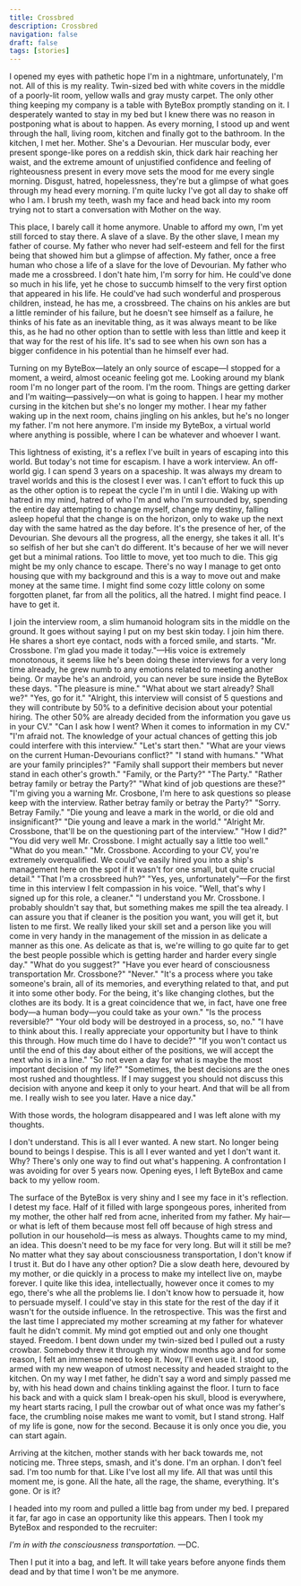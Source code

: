 ```yaml
---
title: Crossbred
description: Crossbred
navigation: false
draft: false
tags: [stories]
---
```


I opened my eyes with pathetic hope I'm in a nightmare, unfortunately, I'm not. All of this is my reality. Twin-sized bed with white covers in the middle of a poorly-lit room,  yellow walls and gray musty carpet. The only other thing keeping my company is a table with ByteBox promptly standing on it. I desperately wanted to stay in my bed but I knew there was no reason in postponing what is about to happen. As every morning, I stood up and went through the hall, living room, kitchen and finally got to the bathroom. In the kitchen, I met her.  Mother. She's a Devourian. Her muscular body, ever present sponge-like pores on a reddish skin, thick dark hair reaching her waist, and the extreme amount of unjustified confidence and feeling of righteousness present in every move sets the mood for me every single morning. Disgust, hatred, hopelessness, they're but a glimpse of what goes through my head every morning. I'm quite lucky I've got all day to shake off who I am. I brush my teeth, wash my face and head back into my room trying not to start a conversation with Mother on the way. 

This place, I barely call it home anymore. Unable to afford my own, I'm yet still forced to stay there. A slave of a slave. By the other slave, I mean my father of course. My father who never had self-esteem and fell for the first being that showed him but a glimpse of affection. My father, once a free human who chose a life of a slave for the love of Devourian. My father who made me a crossbreed. I don't hate him, I'm sorry for him. He could've done so much in his life, yet he chose to succumb himself to the very first option that appeared in his life. He could've had such wonderful and prosperous children, instead, he has me, a crossbreed. The chains on his ankles are but a little reminder of his failure, but he doesn't see himself as a failure, he thinks of his fate as an inevitable thing, as it was always meant to be like this, as he had no other option than to settle with less than little and keep it that way for the rest of his life. It's sad to see when his own son has a bigger confidence in his potential than he himself ever had. 

Turning on my ByteBox—lately an only source of escape—I stopped for a moment, a weird, almost oceanic feeling got me. Looking around my blank room I'm no longer part of the room. I'm the room. Things are getting darker and I'm waiting—passively—on what is going to happen. I hear my mother cursing in the kitchen but she's no longer my mother. I hear my father waking up in the next room, chains jingling on his ankles, but he's no longer my father. I'm not here anymore. I'm inside my ByteBox, a virtual world where anything is possible, where I can be whatever and whoever I want. 

This lightness of existing, it's a reflex I've built in years of escaping into this world. But today's not time for escapism. I have a work interview. An off-world gig. I can spend 3 years on a spaceship. It was always my dream to travel worlds and this is the closest I ever was. I can't effort to fuck this up as the other option is to repeat the cycle I'm in until I die. Waking up with hatred in my mind, hatred of who I'm and who I'm surrounded by, spending the entire day attempting to change myself, change my destiny, falling asleep hopeful that the change is on the horizon, only to wake up the next day with the same hatred as the day before. It's the presence of her, of the Devourian. She devours all the progress, all the energy, she takes it all. It's so selfish of her but she can't do different. It's because of her we will never get but a minimal rations. Too little to move, yet too much to die. This gig might be my only chance to escape. There's no way I manage to get onto housing que with my background and this is a way to move out and make money at the same time. I might find some cozy little colony on some forgotten planet, far from all the politics, all the hatred. I might find peace. I have to get it. 

I join the interview room, a slim humanoid hologram sits in the middle on the ground. It goes without saying I put on my best skin today. I join him there. He shares a short eye contact, nods with a forced smile, and starts.
"Mr. Crossbone. I'm glad you made it today."—His voice is extremely monotonous, it seems like he's been doing these interviews for a very long time already, he grew numb to any emotions related to meeting another being. Or maybe he's an android, you can never be sure inside the ByteBox these days. 
"The pleasure is mine."
"What about we start already? Shall we?"
"Yes, go for it."
"Alright, this interview will consist of 5 questions and they will contribute by 50% to a definitive decision about your potential hiring. The other 50% are already decided from the information you gave us in your CV."
"Can I ask how I went? When it comes to information in my CV."
"I'm afraid not. The knowledge of your actual chances of getting this job could interfere with this interview."
"Let's start then."
"What are your views on the current Human-Devourians conflict?"
"I stand with humans."
"What are your family principles?"
"Family shall support their members but never stand in each other's growth."
"Family, or the Party?"
"The Party."
"Rather betray family or betray the Party?"
"What kind of job questions are these?"
"I'm giving you a warning Mr. Crosbone, I'm here to ask questions so please keep with the interview. Rather betray family or betray the Party?"
"Sorry. Betray Family."
"Die young and leave a mark in the world, or die old and insignificant?"
"Die young and leave a mark in the world."
"Alright Mr. Crossbone, that'll be on the questioning part of the interview."
"How I did?"
"You did very well Mr. Crossbone. I might actually say a little too well."
"What do you mean."
"Mr. Crossbone. According to your CV, you're extremely overqualified. We could've easily hired you into a ship's management here on the spot if it wasn't for one small, but quite crucial detail."
"That I'm a crossbreed huh?"
"Yes, yes, unfortunately"—For the first time in this interview I felt compassion in his voice.
"Well, that's why I signed up for this role, a cleaner."
"I understand you Mr. Crossbone. I probably shouldn't say that, but something makes me spill the tea already. I can assure you that if cleaner is the position you want, you will get it, but listen to me first. We really liked your skill set and a person like you will come in very handy in the management of the mission in as delicate a manner as this one. As delicate as that is, we're willing to go quite far to get the best people possible which is getting harder and harder every single day."
"What do you suggest?"
"Have you ever heard of consciousness transportation Mr. Crossbone?"
"Never."
"It's a process where you take someone's brain, all of its memories, and everything related to that, and put it into some other body. For the being, it's like changing clothes, but the clothes are its body. It is a great coincidence that we, in fact, have one free body—a human body—you could take as your own."
"Is the process reversible?"
"Your old body will be destroyed in a process, so, no."
"I have to think about this. I really appreciate your opportunity but I have to think this through. How much time do I have to decide?"
"If you won't contact us until the end of this day about either of the positions, we will accept the next who is in a line."
"So not even a day for what is maybe the most important decision of my life?"
"Sometimes, the best decisions are the ones most rushed and thoughtless. If I may suggest you should not discuss this decision with anyone and keep it only to your heart. And that will be all from me. I really wish to see you later. Have a nice day."

With those words, the hologram disappeared and I was left alone with my thoughts.

I don't understand. This is all I ever wanted. A new start. No longer being bound to beings I despise. This is all I ever wanted and yet I don't want it. Why? There's only one way to find out what's happening. A confrontation I was avoiding for over 5 years now. Opening eyes, I left ByteBox and came back to my yellow room. 

The surface of the ByteBox is very shiny and I see my face in it's reflection. I detest my face. Half of it filled with large spongeous pores, inherited from my mother, the other half red from acne, inherited from my father. My hair—or what is left of them because most fell off because of high stress and pollution in our household—is mess as always. Thoughts came to my mind, an idea. This doesn't need to be my face for very long. But will it still be me? No matter what they say about consciousness transportation, I don't know if I trust it. But do I have any other option? Die a slow death here, devoured by my mother, or die quickly in a process to make my intellect live on, maybe forever. I quite like this idea, intellectually, however once it comes to my ego, there's whe all the problems lie. I don't know how to persuade it, how to persuade myself. I could've stay in this state for the rest of the day if it wasn't for the outside influence. In the retrospective. This was the first and the last time I appreciated my mother screaming at my father for whatever fault he didn't commit. My mind got emptied out and only one thought stayed. Freedom. I bent down under my twin-sized bed I pulled out a rusty crowbar. Somebody threw it through my window months ago and for some reason, I felt an immense need to keep it. Now, I'll even use it. I stood up, armed with my new weapon of utmost necessity and headed straight to the kitchen. On my way I met father, he didn't say a word and simply passed me by, with his head down and chains tinkling against the floor. I turn to face his back and with a quick slam I break-open his skull, blood is everywhere, my heart starts racing, I pull the crowbar out of what once was my father's face, the crumbling noise makes me want to vomit, but I stand strong. Half of my life is gone, now for the second. Because it is only once you die, you can start again. 

Arriving at the kitchen, mother stands with her back towards me, not noticing me. Three steps, smash, and it's done. I'm an orphan. I don't feel sad. I'm too numb for that. Like I've lost all my life. All that was until this moment me, is gone. All the hate, all the rage, the shame, everything. It's gone. Or is it?

I headed into my room and pulled a little bag from under my bed. I prepared it far, far ago in case an opportunity like this appears. Then I took my ByteBox and responded to the recruiter: 

_I'm in with the consciousness transportation._
—DC. 

Then I put it into a bag, and left. It will take years before anyone finds them dead and by that time I won't be me anymore.
